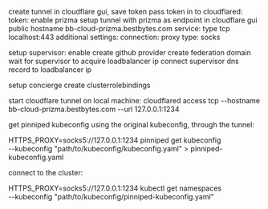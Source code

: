create tunnel in cloudflare gui, save token
pass token in to
cloudflared:
 token:
enable prizma
setup tunnel with prizma as endpoint in cloudflare gui
public hostname
bb-cloud-prizma.bestbytes.com
service:
type tcp
localhost:443
additional settings: connection: proxy type: socks

setup supervisor:
enable
create github provider
create federation domain
wait for supervisor to acquire loadbalancer ip
connect supervisor dns record to loadbalancer ip

setup concierge
create clusterrolebindings

start cloudflare tunnel on local machine:
cloudflared access tcp --hostname bb-cloud-prizma.bestbytes.com --url 127.0.0.1:1234

get pinniped kubeconfig using the original kubeconfig, through the tunnel:

HTTPS_PROXY=socks5://127.0.0.1:1234 pinniped get kubeconfig \
  --kubeconfig "path/to/kubeconfig/kubeconfig.yaml" > pinniped-kubeconfig.yaml

connect to the cluster:

HTTPS_PROXY=socks5://127.0.0.1:1234 kubectl get namespaces \
  --kubeconfig "path/to/kubeconfig/pinniped-kubeconfig.yaml"